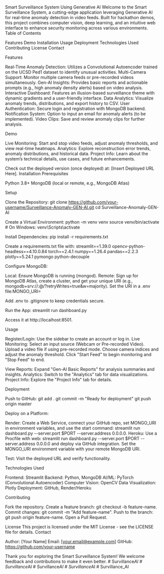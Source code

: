 Smart Surveillance System Using Generative AI
Welcome to the Smart Surveillance System, a cutting-edge application leveraging Generative AI for real-time anomaly detection in video feeds. Built for hackathon demos, this project combines computer vision, deep learning, and an intuitive web interface to enhance security monitoring across various environments.
Table of Contents

Features
Demo
Installation
Usage
Deployment
Technologies Used
Contributing
License
Contact

Features

Real-Time Anomaly Detection: Utilizes a Convolutional Autoencoder trained on the UCSD Ped1 dataset to identify unusual activities.
Multi-Camera Support: Monitor multiple camera feeds or pre-recorded videos simultaneously.
Gen-AI Insights: Provides basic reports and actionable prompts (e.g., high anomaly density alerts) based on video analysis.
Interactive Dashboard: Features an illusion-based surveillance theme with dynamic gradients and a user-friendly interface.
Data Analytics: Visualize anomaly trends, distributions, and export history to CSV.
User Authentication: Secure login and registration with MongoDB backend.
Notification System: Option to input an email for anomaly alerts (to be implemented).
Video Clips: Save and review anomaly clips for further analysis.

Demo

Live Monitoring: Start and stop video feeds, adjust anomaly thresholds, and view real-time heatmaps.
Analytics: Explore reconstruction error trends, anomaly distributions, and historical data.
Project Info: Learn about the system’s technical details, use cases, and future enhancements.

Check out the deployed version (once deployed) at: [Insert Deployed URL Here].
Installation
Prerequisites

Python 3.8+
MongoDB (local or remote, e.g., MongoDB Atlas)

Setup

Clone the Repository:
git clone https://github.com/your-username/Surveillance-Anomaly-GEN-AI.git
cd Surveillance-Anomaly-GEN-AI


Create a Virtual Environment:
python -m venv venv
source venv/bin/activate  # On Windows: venv\Scripts\activate


Install Dependencies:
pip install -r requirements.txt

Create a requirements.txt file with:
streamlit==1.39.0
opencv-python-headless==4.10.0.84
torch==2.4.1
numpy==1.26.4
pandas==2.2.3
plotly==5.24.1
pymongo
python-decouple


Configure MongoDB:

Local: Ensure MongoDB is running (mongod).
Remote: Sign up for MongoDB Atlas, create a cluster, and get your unique URI (e.g., mongodb+srv://<username>:<password>@<cluster-address>/<database>?retryWrites=true&w=majority).
Set the URI in a .env file:MONGO_URI=<your-mongodb-uri>


Add .env to .gitignore to keep credentials secure.


Run the App:
streamlit run dashboard.py

Access it at http://localhost:8501.


Usage

Register/Login: Use the sidebar to create an account or log in.
Live Monitoring:
Select an input source (Webcam or Pre-recorded Video).
Upload a video file if using pre-recorded mode.
Choose camera indices and adjust the anomaly threshold.
Click "Start Feed" to begin monitoring and "Stop Feed" to end.


View Reports: Expand "Gen-AI Basic Reports" for analysis summaries and insights.
Analytics: Switch to the "Analytics" tab for data visualizations.
Project Info: Explore the "Project Info" tab for details.

Deployment

Push to GitHub:
git add .
git commit -m "Ready for deployment"
git push origin master


Deploy on a Platform:

Render: Create a Web Service, connect your GitHub repo, set MONGO_URI in environment variables, and use the start command: streamlit run dashboard.py --server.port $PORT --server.address 0.0.0.0.
Heroku: Use a Procfile with web: streamlit run dashboard.py --server.port $PORT --server.address 0.0.0.0 and deploy via GitHub integration.
Set the MONGO_URI environment variable with your remote MongoDB URI.


Test: Visit the deployed URL and verify functionality.


Technologies Used

Frontend: Streamlit
Backend: Python, MongoDB
AI/ML: PyTorch (Convolutional Autoencoder)
Computer Vision: OpenCV
Data Visualization: Plotly
Deployment: GitHub, Render/Heroku

Contributing

Fork the repository.
Create a feature branch: git checkout -b feature-name.
Commit changes: git commit -m "Add feature-name".
Push to the branch: git push origin feature-name.
Open a Pull Request.

License
This project is licensed under the MIT License - see the LICENSE file for details.
Contact

Author: [Your Name]
Email: [your.email@example.com]
GitHub: https://github.com/your-username


Thank you for exploring the Smart Surveillance System! We welcome feedback and contributions to make it even better.
#   S u r v i l l a n c e _ A I  
 #   S u r v i l l a n c e _ A I  
 #   S u r v i l l a n c e _ A I  
 #   S u r v i l l a n c e _ A I  
 #   S u r v i l l a n c e _ A I  
 